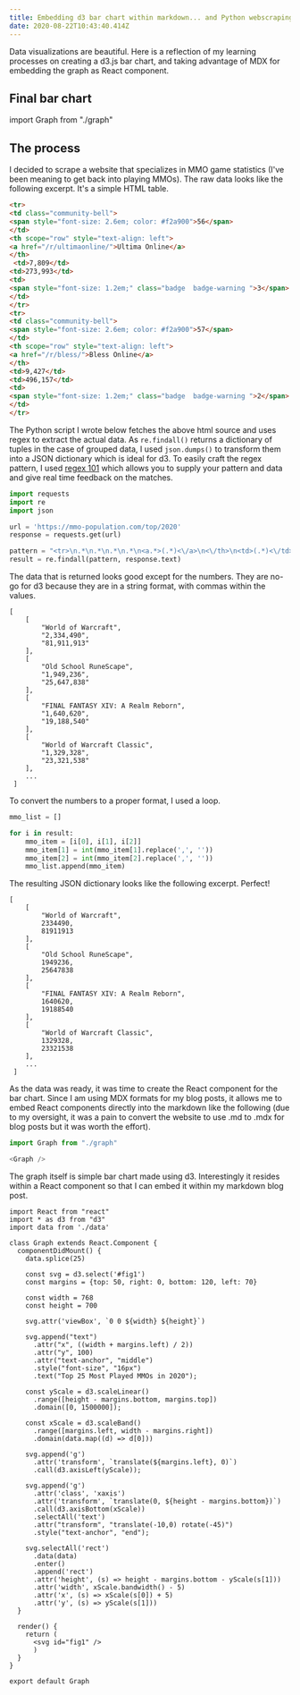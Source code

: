 ```yaml
---
title: Embedding d3 bar chart within markdown... and Python webscraping!
date: 2020-08-22T10:43:40.414Z
---
```

Data visualizations are beautiful. Here is a reflection of my learning processes on creating a d3.js bar chart, and taking advantage of MDX for embedding the graph as React component.

## Final bar chart

import Graph from "./graph"

<Graph />

## The process

I decided to scrape a website that specializes in MMO game statistics (I've been meaning to get back into playing MMOs). The raw data looks like the following excerpt. It's a simple HTML table.

```html
<tr>
<td class="community-bell">
<span style="font-size: 2.6em; color: #f2a900">56</span>
</td>
<th scope="row" style="text-align: left">
<a href="/r/ultimaonline/">Ultima Online</a>
</th>
 <td>7,809</td>
<td>273,993</td>
<td>
<span style="font-size: 1.2em;" class="badge  badge-warning ">3</span>
</td>
</tr>
<tr>
<td class="community-bell">
<span style="font-size: 2.6em; color: #f2a900">57</span>
</td>
<th scope="row" style="text-align: left">
<a href="/r/bless/">Bless Online</a>
</th>
<td>9,427</td>
<td>496,157</td>
<td>
<span style="font-size: 1.2em;" class="badge  badge-warning ">2</span>
</td>
</tr>
```

The Python script I wrote below fetches the above html source and uses regex to extract the actual data. As `re.findall()` returns a dictionary of tuples in the case of grouped data, I used `json.dumps()` to transform them into a JSON dictionary which is ideal for d3. To easily craft the regex pattern, I used [regex 101](https://regex101.com/) which allows you to supply your pattern and data and give real time feedback on the matches. 

```python
import requests
import re
import json

url = 'https://mmo-population.com/top/2020'
response = requests.get(url)

pattern = "<tr>\n.*\n.*\n.*\n.*\n<a.*>(.*)<\/a>\n<\/th>\n<td>(.*)<\/td>\n<td>(.*)<\/td>"
result = re.findall(pattern, response.text)
```

The data that is returned looks good except for the numbers. They are no-go for d3 because they are in a string format, with commas within the values.
```
[
    [
        "World of Warcraft",
        "2,334,490",
        "81,911,913"
    ],
    [
        "Old School RuneScape",
        "1,949,236",
        "25,647,838"
    ],
    [
        "FINAL FANTASY XIV: A Realm Reborn",
        "1,640,620",
        "19,188,540"
    ],
    [
        "World of Warcraft Classic",
        "1,329,328",
        "23,321,538"
    ],
    ...
 ]
```

To convert the numbers to a proper format, I used a loop.
```python
mmo_list = []

for i in result:
    mmo_item = [i[0], i[1], i[2]]
    mmo_item[1] = int(mmo_item[1].replace(',', ''))
    mmo_item[2] = int(mmo_item[2].replace(',', ''))
    mmo_list.append(mmo_item)
```

The resulting JSON dictionary looks like the following excerpt. Perfect!
```
[
    [
        "World of Warcraft",
        2334490,
        81911913
    ],
    [
        "Old School RuneScape",
        1949236,
        25647838
    ],
    [
        "FINAL FANTASY XIV: A Realm Reborn",
        1640620,
        19188540
    ],
    [
        "World of Warcraft Classic",
        1329328,
        23321538
    ],
    ...
 ]
```

As the data was ready, it was time to create the React component for the bar chart. Since I am using MDX formats for my blog posts, it allows me to embed React components directly into the markdown like the following (due to my oversight, it was a pain to convert the website to use .md to .mdx for blog posts but it was worth the effort).

```js
import Graph from "./graph"

<Graph />
```

The graph itself is simple bar chart made using d3. Interestingly it resides within a React component so that I can embed it within my markdown blog post.

```
import React from "react"
import * as d3 from "d3"
import data from './data'

class Graph extends React.Component {
  componentDidMount() {
    data.splice(25)

    const svg = d3.select('#fig1')
    const margins = {top: 50, right: 0, bottom: 120, left: 70}

    const width = 768
    const height = 700

    svg.attr('viewBox', `0 0 ${width} ${height}`)

    svg.append("text")
      .attr("x", ((width + margins.left) / 2))             
      .attr("y", 100)
      .attr("text-anchor", "middle")  
      .style("font-size", "16px") 
      .text("Top 25 Most Played MMOs in 2020");

    const yScale = d3.scaleLinear()
      .range([height - margins.bottom, margins.top])
      .domain([0, 1500000]);

    const xScale = d3.scaleBand()
      .range([margins.left, width - margins.right])
      .domain(data.map((d) => d[0]))

    svg.append('g')
      .attr('transform', `translate(${margins.left}, 0)`)
      .call(d3.axisLeft(yScale));

    svg.append('g')
      .attr('class', 'xaxis')
      .attr('transform', `translate(0, ${height - margins.bottom})`)
      .call(d3.axisBottom(xScale))
      .selectAll('text')
      .attr("transform", "translate(-10,0) rotate(-45)")
      .style("text-anchor", "end");

    svg.selectAll('rect')
      .data(data)
      .enter()
      .append('rect')
      .attr('height', (s) => height - margins.bottom - yScale(s[1]))
      .attr('width', xScale.bandwidth() - 5)
      .attr('x', (s) => xScale(s[0]) + 5)
      .attr('y', (s) => yScale(s[1]))
  }

  render() {
    return (
      <svg id="fig1" />
      )
  }
}

export default Graph
```